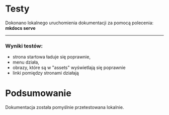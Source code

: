 # Testy

Dokonano lokalnego uruchomienia dokumentacji za pomocą polecenia: **mkdocs serve**

---
### Wyniki testów:
- strona startowa ładuje się poprawnie,
- menu działa,
- obrazy, które są w "assets" wyświetlają się poprawnie 
- linki pomiędzy stronami działają 

# Podsumowanie
Dokumentacja została pomyślnie przetestowana lokalnie.
